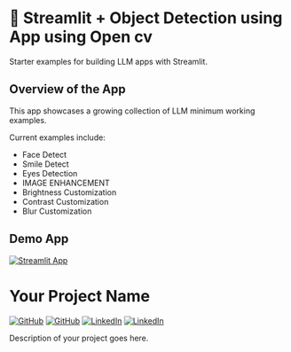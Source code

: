 # 🎈 Streamlit + Object Detection using App using Open cv


Starter examples for building LLM apps with Streamlit.

## Overview of the App

This app showcases a growing collection of LLM minimum working examples.

Current examples include:

- Face Detect 
- Smile Detect 
- Eyes Detection
- IMAGE ENHANCEMENT
- Brightness Customization
- Contrast Customization
- Blur Customization


## Demo App

[![Streamlit App](https://static.streamlit.io/badges/streamlit_badge_black_white.svg)](https://facedetection-myvtfdesri2383a6e4aubv.streamlit.app/)


# Your Project Name

[![GitHub](https://img.shields.io/badge/GitHub-YourGitHubUsername-blue)](https://github.com/Ydv-Kunjesh)
[![GitHub](https://img.shields.io/badge/GitHub-YourGitHubUsername-blue)](https://github.com/aparajitakimatsingh)
[![LinkedIn](https://img.shields.io/badge/LinkedIn-YourLinkedInProfile-blue)](https://www.linkedin.com/in/kunjesh-ydv-6a2179252?utm_source=share&utm_campaign=share_via&utm_content=profile&utm_medium=android_app)
[![LinkedIn](https://img.shields.io/badge/LinkedIn-YourLinkedInProfile-blue)](https://www.linkedin.com/in/aparajita-singh-618423258?utm_source=share&utm_campaign=share_via&utm_content=profile&utm_medium=android_app)

Description of your project goes here.
